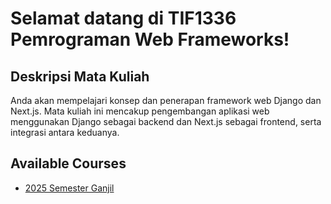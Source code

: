 # Selamat datang di TIF1336 Pemrograman Web Frameworks!

## Deskripsi Mata Kuliah
Anda akan mempelajari konsep dan penerapan framework web Django dan Next.js. Mata kuliah ini mencakup pengembangan aplikasi web menggunakan Django sebagai backend dan Next.js sebagai frontend, serta integrasi antara keduanya.

## Available Courses
- [2025 Semester Ganjil](2025s1/index.md)
